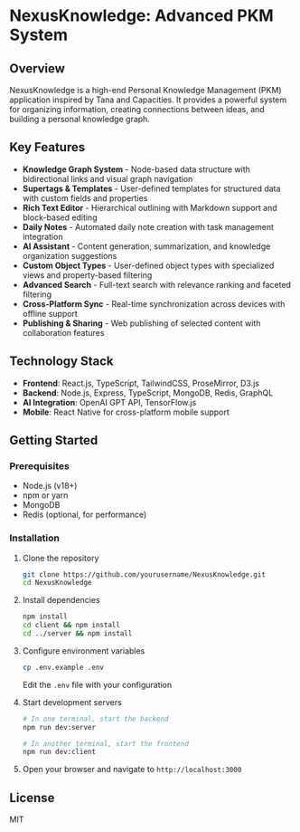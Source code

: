 # NexusKnowledge: Advanced PKM System

## Overview

NexusKnowledge is a high-end Personal Knowledge Management (PKM) application inspired by Tana and Capacities. It provides a powerful system for organizing information, creating connections between ideas, and building a personal knowledge graph.

## Key Features

- **Knowledge Graph System** - Node-based data structure with bidirectional links and visual graph navigation
- **Supertags & Templates** - User-defined templates for structured data with custom fields and properties
- **Rich Text Editor** - Hierarchical outlining with Markdown support and block-based editing
- **Daily Notes** - Automated daily note creation with task management integration
- **AI Assistant** - Content generation, summarization, and knowledge organization suggestions
- **Custom Object Types** - User-defined object types with specialized views and property-based filtering
- **Advanced Search** - Full-text search with relevance ranking and faceted filtering
- **Cross-Platform Sync** - Real-time synchronization across devices with offline support
- **Publishing & Sharing** - Web publishing of selected content with collaboration features

## Technology Stack

- **Frontend**: React.js, TypeScript, TailwindCSS, ProseMirror, D3.js
- **Backend**: Node.js, Express, TypeScript, MongoDB, Redis, GraphQL
- **AI Integration**: OpenAI GPT API, TensorFlow.js
- **Mobile**: React Native for cross-platform mobile support

## Getting Started

### Prerequisites

- Node.js (v18+)
- npm or yarn
- MongoDB
- Redis (optional, for performance)

### Installation

1. Clone the repository

   ```bash
   git clone https://github.com/yourusername/NexusKnowledge.git
   cd NexusKnowledge
   ```

2. Install dependencies

   ```bash
   npm install
   cd client && npm install
   cd ../server && npm install
   ```

3. Configure environment variables

   ```bash
   cp .env.example .env
   ```

   Edit the `.env` file with your configuration

4. Start development servers

   ```bash
   # In one terminal, start the backend
   npm run dev:server
   
   # In another terminal, start the frontend
   npm run dev:client
   ```

5. Open your browser and navigate to `http://localhost:3000`

## License

MIT
